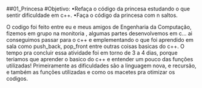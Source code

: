 ##01_Princesa
#Objetivo:
•Refaça o código da princesa estudando o que sentir dificuldade em c++.
•Faça o código da princesa com n saltos.

O codigo foi feito entre eu e meus amigos de Engenharia da Computação, fizemos em grupo na
monitoria , algumas partes desenvolvemos em c... ai conseguimos passar para o c++ e
emplementando o que foi aprendido em sala como push_back, pop_front entre outras coisas
basicas do c++.
O tempo pra concluir essa atividade foi em torno de 3 a 4 dias, porque teriamos que aprender o
basico do c++ e entender um pouco das funções utilizadas!
Primeiramente as dificuldades são a linguagem nova, e recursão, e também as funções utilizadas e
como os macetes pra otimizar os codigos.
